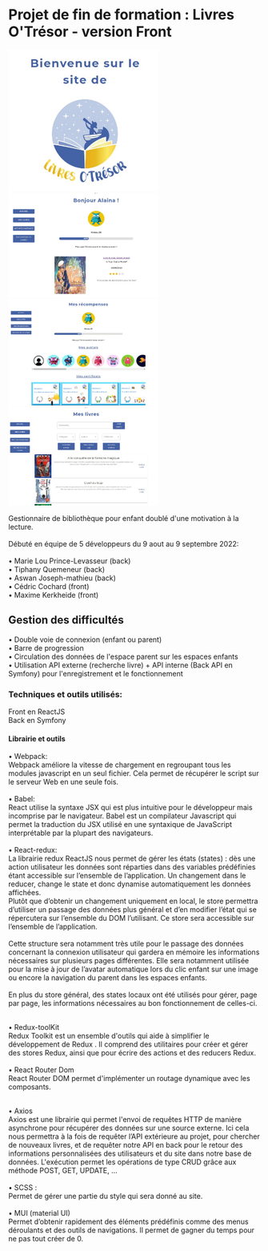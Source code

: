# Projet de fin de formation : Livres O'Trésor - version Front

<img alt="page d'accueil générale" src="public/img/livreotresor_accueil.jpg" width="300px" />         <img alt="page d'accueil espace enfant" src="public/img/homepage_kid.jpg" width="300px" /></br>
<img alt="page récompenses espace enfant" src="public/img/homepage_kid_myrewards.jpg" width="300px" />     <img alt="page livres espace enfant" src="public/img/homepage_kid_mybooks.jpg" width="300px" /></br>

Gestionnaire de bibliothèque pour enfant doublé d'une motivation à la lecture.</br></br>
Débuté en équipe de 5 développeurs du 9 aout au 9 septembre 2022: </br></br>
• Marie Lou Prince-Levasseur (back)</br>
• Tiphany Quemeneur (back)</br>
• Aswan Joseph-mathieu (back)</br>
• Cédric Cochard (front)</br>
• Maxime Kerkheide (front)


## Gestion des difficultés</br>
 • Double voie de connexion (enfant ou parent)</br>
 • Barre de progression</br>
 • Circulation des données de l'espace parent sur les espaces enfants </br>
 • Utilisation API externe (recherche livre) + API interne (Back API en Symfony) pour l'enregistrement et le fonctionnement


### Techniques et outils utilisés: 

Front en ReactJS</br>
Back en Symfony

#### Librairie et outils
 •  Webpack:</br>
	Webpack améliore la vitesse de chargement en regroupant tous les modules javascript  en un seul fichier. Cela permet de récupérer le script sur le serveur Web en une seule fois.</br></br>
 •  Babel:</br>
	React utilise la syntaxe JSX qui est plus intuitive pour le développeur mais incomprise par le navigateur.  Babel est un compilateur Javascript qui permet la traduction du JSX utilisé en une syntaxique de JavaScript interprétable par la plupart des navigateurs.	</br></br>
 •  React-redux:</br>
	La librairie redux ReactJS nous permet de gérer les états (states) : dès une action utilisateur les données sont réparties dans des variables prédéfinies étant accessible sur l’ensemble de l’application. Un changement dans le reducer, change le state et donc dynamise automatiquement les données affichées.</br>
	Plutôt que d’obtenir un changement uniquement en local, le store permettra d’utiliser un passage des données plus général et d’en modifier l’état qui se répercutera sur l’ensemble du DOM  l’utilisant. Ce store sera accessible sur l’ensemble de l’application. </br></br>
	Cette structure sera notamment très utile pour le passage des données concernant la connexion utilisateur qui gardera en mémoire les informations nécessaires sur plusieurs pages différentes. Elle sera notamment utilisée pour la mise à jour de l’avatar automatique lors du clic enfant sur une image ou encore la navigation du parent dans les espaces enfants. </br></br>
	En plus du store général, des states locaux ont été utilisés pour gérer, page par page, les informations nécessaires au bon fonctionnement de celles-ci.</br></br>

  • Redux-toolKit</br>
	Redux Toolkit est un ensemble d'outils qui aide à simplifier le développement de Redux . Il comprend des utilitaires pour créer et gérer des stores Redux, ainsi que pour écrire des actions et des reducers Redux. </br></br>
  • React Router Dom</br>
	React Router DOM permet d'implémenter un routage dynamique avec les composants.</br></br>

  • Axios</br>
	Axios est une librairie qui permet l'envoi de requêtes HTTP de manière asynchrone pour récupérer des données sur une source externe. Ici cela nous permettra à la fois de requêter l’API extérieure au projet, pour chercher de nouveaux livres, et de requêter notre API en back pour le retour des informations personnalisées des utilisateurs et du site dans notre base de données. L'exécution permet les opérations de type CRUD grâce aux méthode POST, GET, UPDATE, ...</br></br>
  • SCSS : </br>
	Permet de gérer une partie du style qui sera donné au site.</br></br>
  • MUI (material UI)</br>
	Permet d’obtenir rapidement des éléments prédéfinis comme  des menus déroulants et des outils de navigations. Il permet de gagner du temps pour ne pas tout créer de 0.